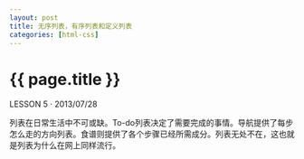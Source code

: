 ```yaml
---
layout: post
title: 无序列表，有序列表和定义列表
categories: [html-css]
---
```


{{ page.title }}
================

<p class="meta">LESSON 5 · 2013/07/28</p>

列表在日常生活中不可或缺。To-do列表决定了需要完成的事情。导航提供了每步怎么走的方向列表。食谱则提供了各个步骤已经所需成分。列表无处不在，这也就是列表为什么在网上同样流行。

